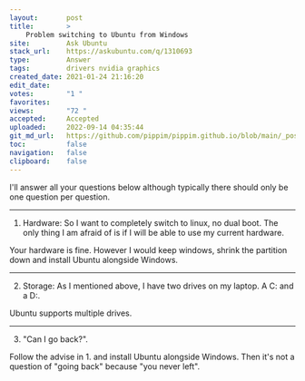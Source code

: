 ```yaml
---
layout:       post
title:        >
    Problem switching to Ubuntu from Windows
site:         Ask Ubuntu
stack_url:    https://askubuntu.com/q/1310693
type:         Answer
tags:         drivers nvidia graphics
created_date: 2021-01-24 21:16:20
edit_date:    
votes:        "1 "
favorites:    
views:        "72 "
accepted:     Accepted
uploaded:     2022-09-14 04:35:44
git_md_url:   https://github.com/pippim/pippim.github.io/blob/main/_posts/2021/2021-01-24-Problem-switching-to-Ubuntu-from-Windows.md
toc:          false
navigation:   false
clipboard:    false
---
```


I'll answer all your questions below although typically there should only be one question per question.


----------


1.  Hardware: So I want to completely switch to linux, no dual boot. The only thing I am afraid of is if I will be able to use my current hardware.

Your hardware is fine. However I would keep windows, shrink the partition down and install Ubuntu alongside Windows.


----------


2.    Storage: As I mentioned above, I have two drives on my laptop. A C: and a D:.

Ubuntu supports multiple drives.


----------


3.    "Can I go back?".

Follow the advise in 1. and install Ubuntu alongside Windows. Then it's not a question of "going back" because "you never left".
